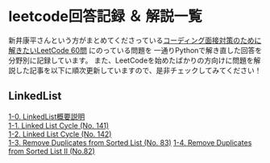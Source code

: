 # leetcode回答記録 ＆ 解説一覧
新井康平さんという方がまとめてくださっている[コーディング面接対策のために解きたいLeetCode 60問](https://1kohei1.com/leetcode/) にのっている問題を
一通りPythonで解き直した回答を分野別に記録しています。
また、LeetCodeを始めたばかりの方向けに問題を解説した記事を以下に順次更新していますので、是非チェックしてみてください！

## LinkedList  
  [1-0. LinkedList概要説明](https://qiita.com/ito0813sarari/private/dc4276541d35fbdfa8a2)  
  [1-1. Linked List Cycle (No. 141)](https://qiita.com/ito0813sarari/private/da72570c1697f90fce5a)  
  [1-2. Linked List Cycle (No. 142)](https://qiita.com/ito0813sarari/private/9301a60b03907e45fd20)  
  [1-3. Remove Duplicates from Sorted List (No. 83)](https://qiita.com/ito0813sarari/private/2a4b0b674c28d54f8825)
  [1-4. Remove Duplicates from Sorted List II (No.82)]()
